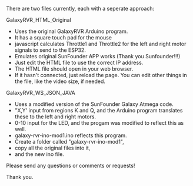 There are two files currently, each with a seperate approach:

GalaxyRVR_HTML_Original <ul>
  <li>Uses the original GalaxyRVR Arduino program. 
  <li>It has a square touch pad for the mouse
  <li>javascript calculates Throttle1 and Throttle2 for the left and right motor signals to send to the ESP32.
  <li>Emulates original SunFounder APP works (Thank you Sunfounder!!!)

  <li>Just edit the HTML file to use the correct IP address.
    <li>The HTML file should open in your web browser.
    <li>If it hasn't connected, just reload the page. You can edit other things in the file, like the video size, if needed.
    </ul>


GalaxyRVR_WS_JSON_JAVA<ul>
  <li>Uses a modified version of the SunFounder Galaxy Atmega code. 
  <li>"X,Y' input from regions K and Q, and the Arduino program translates these to the left and right motors. 
  <li>0-10 input for the LED, and the progam was modified to reflect this as well.

  <li>galaxy-rvr-ino-mod1.ino reflects this program.

  <li>Create a folder called "galaxy-rvr-ino-mod1", 
    <li>copy all the original files into it, 
    <li>and the new ino file.
    </ul>
Please send any questions or comments or requests!

Thank you.
